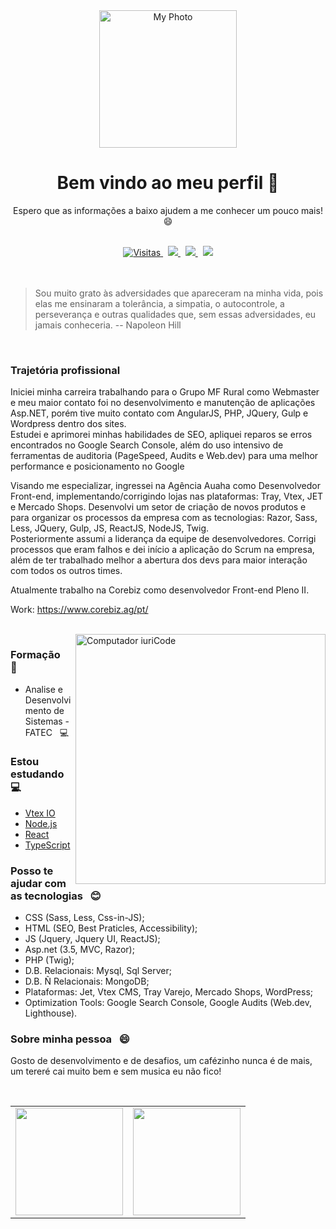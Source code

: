 
<!--
**JhowArenas/JhowArenas** is a ✨ _special_ ✨ repository because its `README.md` (this file) appears on your GitHub profile.

Here are some ideas to get you started:

- 🔭 I’m currently working on ...
- 🌱 I’m currently learning ...
- 👯 I’m looking to collaborate on ...
- 🤔 I’m looking for help with ...
- 💬 Ask me about ...
- 📫 How to reach me: ...
- 😄 Pronouns: ...
- ⚡ Fun fact: ...
-->

<div align="center">
 
 <a href="https://www.linkedin.com/in/jhowarenas/" target="_blank" rel="noopener noreferrer">
  <img src="https://avatars.githubusercontent.com/u/33754192?v=4" width="220" height="220" alt="My Photo">
 </a>
 
 # Bem vindo ao meu perfil 👋
 Espero que as informações a baixo ajudem a me conhecer um pouco mais! 😄
 
</div>
<br/>
<div align="center">
 
  <a href="https://github.com/jhowarenas">
    <img src="https://komarev.com/ghpvc/?username=jhowarenas&style=flat-square" alt="Visitas">
  </a>
  &nbsp;
  <a target="_blank" href="https://www.linkedin.com/in/jhowarenas/" alt="Linkedin">
    <img src="https://img.shields.io/badge/-Jonathan Arenas-0e76a8?style=flat-square&logo=Linkedin&logoColor=white&link=www.linkedin.com/in/jhowarenas/" />
  </a>
  &nbsp;
   <a target="_blank" href="https://api.whatsapp.com/send?phone=5514981572661" alt="WhatsApp">
    <img src="https://img.shields.io/badge/-WhatsApp-25d366?style=flat-square&labelColor=25d366&logo=whatsapp&logoColor=white&link=https://api.whatsapp.com/send?phone=5514981572661"/>
  </a>
  &nbsp;
  <a href="mailto:jonat.arenas@hotmail.com">
    <img src="https://img.shields.io/badge/-Email-0078D4?style=flat-square&logo=MicrosoftOutlook&logoColor=white&link=mailto:jonat.arenas@hotmail.com">
  </a>

</div>
<br/><br/>

> Sou muito grato às adversidades que apareceram na minha vida, pois elas me ensinaram a tolerância, a simpatia, o autocontrole, a perseverança e outras qualidades que, sem essas adversidades, eu jamais conheceria. -- Napoleon Hill

<br/>

### Trajetória profissional
Iniciei minha carreira trabalhando para o Grupo MF Rural como Webmaster e meu maior contato foi no desenvolvimento e manutenção de aplicações Asp.NET, porém tive muito contato com AngularJS, PHP, JQuery, Gulp e Wordpress dentro dos sites.<br/>
Estudei e aprimorei minhas habilidades de SEO, apliquei reparos se erros encontrados no Google Search Console, além do uso intensivo de ferramentas de auditoria (PageSpeed, Audits e Web.dev) para uma melhor performance e posicionamento no Google

Visando me especializar, ingressei na Agência Auaha como Desenvolvedor Front-end, implementando/corrigindo lojas nas plataformas: Tray, Vtex, JET e Mercado Shops.
Desenvolvi um setor de criação de novos produtos e para organizar os processos da empresa com as tecnologias: Razor, Sass, Less, JQuery, Gulp, JS, ReactJS, NodeJS, Twig. <br/>
Posteriormente assumi a liderança da equipe de desenvolvedores. Corrigi processos que eram falhos e dei início a aplicação do Scrum na empresa, além de ter trabalhado melhor a abertura dos devs para maior interação com todos os outros times.

Atualmente trabalho na Corebiz como desenvolvedor Front-end Pleno II.

Work: https://www.corebiz.ag/pt/

<br/>

<img src="https://media1.giphy.com/media/gh0RRgkTXedvF0pDc0/giphy.gif" width="400px" max-width="400px" min-width="400px" align="right" alt="Computador iuriCode">
<div align="left">
 
  ### Formação &nbsp; :blue_book:
   - Analise e Desenvolvimento de Sistemas - FATEC &nbsp; :computer: 
 
  ### Estou estudando &nbsp; :computer: 
   - [Vtex IO](https://vtex.io/)
   - [Node.js](https://nodejs.org/en/)
   - [React](https://pt-br.reactjs.org/?text_color:#000)
   - [TypeScript](https://www.typescriptlang.org/)
 
  ### Posso te ajudar com as tecnologias &nbsp; :blush: 
   - CSS (Sass, Less, Css-in-JS);
   - HTML (SEO, Best Praticles, Accessibility);
   - JS (Jquery, Jquery UI, ReactJS);
   - Asp.net (3.5, MVC, Razor);
   - PHP (Twig);
   - D.B. Relacionais: Mysql, Sql Server;
   - D.B. Ñ Relacionais: MongoDB;
   - Plataformas: Jet, Vtex CMS, Tray Varejo, Mercado Shops, WordPress; 
   - Optimization Tools: Google Search Console, Google Audits (Web.dev, Lighthouse).

  ### Sobre minha pessoa &nbsp; 😄 
  Gosto de desenvolvimento e de desafios, um cafézinho nunca é de mais, um tereré cai muito bem e sem musica eu não fico!
 
</div>

<br/>

<table align='left'>
  <row>
    <td>
      <img height='172' src='https://github-readme-stats.vercel.app/api?username=jhowarenas&show_icons=true&theme=dark'>
    </td>
    <td>
      <img height='172' src='https://github-readme-stats.vercel.app/api/top-langs/?username=jhowarenas&layout=compact&theme=dark'>
    </td>
  </row>
</table> 
